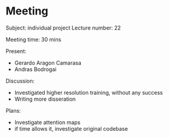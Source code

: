 # Meeting

Subject: individual project
Lecture number: 22

Meeting time: 30 mins

Present: 
- Gerardo Aragon Camarasa
- Andras Bodrogai

Discussion: 
- Investigated higher resolution training, without any success
- Writing more disseration

Plans:
- Investigate attention maps
- if time allows it, investigate original codebase